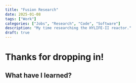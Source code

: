 ```yaml
---
title: "Fusion Research"
date: 2025-01-08
tags: ["Work"]
categories: ["Jobs", "Research", "Code", "Software"]
description: "My time researching the HYLIFE-II reactor."
draft: true
---
```


# Thanks for dropping in!

## What have I learned?

